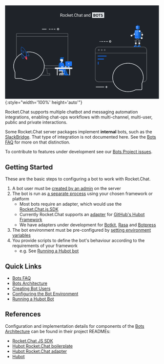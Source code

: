 ![Rocket.Chat Bots Banner](./banner.png){:style="width='100%' height='auto'"}

Rocket.Chat supports multiple chatbot and messaging automation integrations,
enabling chat-ops workflows with multi-channel, multi-user, public and private
interactions.

Some Rocket.Chat server packages implement **internal** bots, such as the
[SlackBridge](../../administrator-guides/import/slack/slackbridge/). That type
of integration is not documented here. See the [Bots FAQ](bots-FAQ/) for more on
that distinction.

To contribute to features under development see our
[Bots Project issues](https://github.com/RocketChat/Rocket.Chat/projects/16).

## Getting Started

These are the basic steps to configuring a bot to work with Rocket.Chat.

1. A bot user must be [created by an admin](creating-bot-users/) on the server
1. The bot is run as [a separate process](bot-architecture) using your chosen framework or platform
    - Most bots require an adapter, which would use the [Rocket.Chat.js.SDK](https://github.com/RocketChat/Rocket.Chat.js.SDK)
    - Currently Rocket.Chat supports an [adapter](https://github.com/RocketChat/hubot-rocketchat) for [GitHub's Hubot Framework](https://hubot.github.com/)
    - We have adapters under development for [Botkit](https://botkit.ai/), [Rasa](https://rasa.com/) and [Botpress](https://botpress.io/)
1. The bot environment must be pre-configured by [setting environment variables](configure-bot-environment/)
1. You provide scripts to define the bot's behaviour according to the requirements of your framework
    - e.g. See [Running a Hubot bot](running-hubot-bot/)

## Quick Links

- [Bots FAQ](bots-FAQ/)
- [Bots Architecture](bots-architecture/)
- [Creating Bot Users](creating-bot-users/)
- [Configuring the Bot Environment](configure-bot-environment/)
- [Running a Hubot Bot](running-a-hubot-bot/)

## References

Configuration and implementation details for components of the
[Bots Architecture](bots-architecture/) can be found in their project READMEs:

- [Rocket.Chat JS SDK](https://github.com/RocketChat/Rocket.Chat.js.SDK/)
- [Hubot Rocket.Chat boilerplate](https://github.com/RocketChat/hubot-rocketchat-boilerplate/)
- [Hubot Rocket.Chat adapter](https://github.com/RocketChat/hubot-rocketchat/tree/develop/)
- [Hubot](https://github.com/hubotio/hubot)